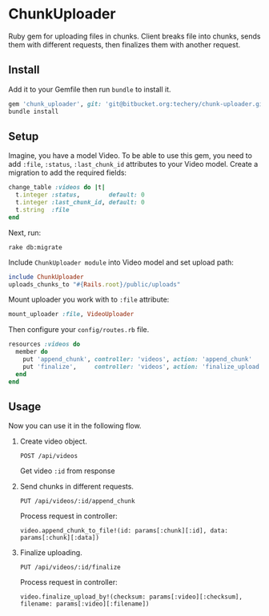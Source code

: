 # ChunkUploader

Ruby gem for uploading files in chunks.
Client breaks file into chunks, sends them with different requests, then finalizes them with another request.

## Install

Add it to your Gemfile then run `bundle` to install it.

```ruby
gem 'chunk_uploader', git: 'git@bitbucket.org:techery/chunk-uploader.git'
bundle install
```

## Setup

Imagine, you have a model Video.
To be able to use this gem, you need to add `:file`, `:status`, `:last_chunk_id` attributes to your Video model.
Create a migration to add the required fields:

```ruby
change_table :videos do |t|
  t.integer :status,        default: 0
  t.integer :last_chunk_id, default: 0
  t.string  :file
end
```
Next, run:

```console
rake db:migrate
```

Include `ChunkUploader module` into Video model and set upload path:

```ruby
include ChunkUploader
uploads_chunks_to "#{Rails.root}/public/uploads"
```

Mount uploader you work with to `:file` attribute:

```ruby
mount_uploader :file, VideoUploader
```

Then configure your `config/routes.rb` file.

```ruby
resources :videos do
  member do
    put 'append_chunk', controller: 'videos', action: 'append_chunk'
    put 'finalize',     controller: 'videos', action: 'finalize_upload'
  end
end
```

## Usage

Now you can use it in the following flow.

1. Create video object.

    ```
    POST /api/videos
    ```

    Get video `:id` from response

2. Send chunks in different requests.

    ```
    PUT /api/videos/:id/append_chunk
    ```

    Process request in controller:

    ```
    video.append_chunk_to_file!(id: params[:chunk][:id], data: params[:chunk][:data])
    ```

3. Finalize uploading.

    ```
    PUT /api/videos/:id/finalize
    ```

    Process request in controller:

    ```
    video.finalize_upload_by!(checksum: params[:video][:checksum], filename: params[:video][:filename])
    ```